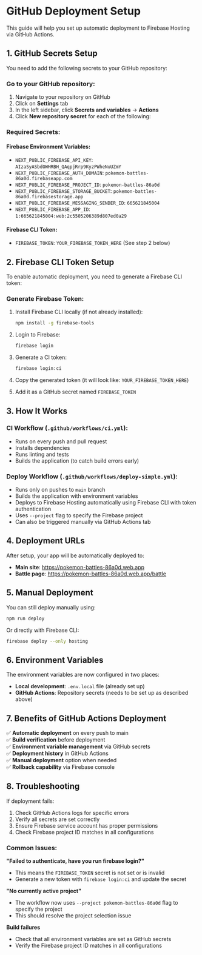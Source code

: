 # GitHub Deployment Setup

This guide will help you set up automatic deployment to Firebase Hosting via GitHub Actions.

## 1. GitHub Secrets Setup

You need to add the following secrets to your GitHub repository:

### Go to your GitHub repository:
1. Navigate to your repository on GitHub
2. Click on **Settings** tab
3. In the left sidebar, click **Secrets and variables** → **Actions**
4. Click **New repository secret** for each of the following:

### Required Secrets:

#### Firebase Environment Variables:
- `NEXT_PUBLIC_FIREBASE_API_KEY`: `AIzaSyASbdOWHRBH_QAqpjRrp9KyzPWheNuUZmY`
- `NEXT_PUBLIC_FIREBASE_AUTH_DOMAIN`: `pokemon-battles-86a0d.firebaseapp.com`
- `NEXT_PUBLIC_FIREBASE_PROJECT_ID`: `pokemon-battles-86a0d`
- `NEXT_PUBLIC_FIREBASE_STORAGE_BUCKET`: `pokemon-battles-86a0d.firebasestorage.app`
- `NEXT_PUBLIC_FIREBASE_MESSAGING_SENDER_ID`: `665621845004`
- `NEXT_PUBLIC_FIREBASE_APP_ID`: `1:665621845004:web:2c5505206389d807ed0a29`

#### Firebase CLI Token:
- `FIREBASE_TOKEN`: `YOUR_FIREBASE_TOKEN_HERE` (See step 2 below)

## 2. Firebase CLI Token Setup

To enable automatic deployment, you need to generate a Firebase CLI token:

### Generate Firebase Token:
1. Install Firebase CLI locally (if not already installed):
   ```bash
   npm install -g firebase-tools
   ```

2. Login to Firebase:
   ```bash
   firebase login
   ```

3. Generate a CI token:
   ```bash
   firebase login:ci
   ```

4. Copy the generated token (it will look like: `YOUR_FIREBASE_TOKEN_HERE`)
5. Add it as a GitHub secret named `FIREBASE_TOKEN`

## 3. How It Works

### CI Workflow (`.github/workflows/ci.yml`):
- Runs on every push and pull request
- Installs dependencies
- Runs linting and tests
- Builds the application (to catch build errors early)

### Deploy Workflow (`.github/workflows/deploy-simple.yml`):
- Runs only on pushes to `main` branch
- Builds the application with environment variables
- Deploys to Firebase Hosting automatically using Firebase CLI with token authentication
- Uses `--project` flag to specify the Firebase project
- Can also be triggered manually via GitHub Actions tab

## 4. Deployment URLs

After setup, your app will be automatically deployed to:
- **Main site**: https://pokemon-battles-86a0d.web.app
- **Battle page**: https://pokemon-battles-86a0d.web.app/battle

## 5. Manual Deployment

You can still deploy manually using:
```bash
npm run deploy
```

Or directly with Firebase CLI:
```bash
firebase deploy --only hosting
```

## 6. Environment Variables

The environment variables are now configured in two places:
- **Local development**: `.env.local` file (already set up)
- **GitHub Actions**: Repository secrets (needs to be set up as described above)

## 7. Benefits of GitHub Actions Deployment

✅ **Automatic deployment** on every push to main  
✅ **Build verification** before deployment  
✅ **Environment variable management** via GitHub secrets  
✅ **Deployment history** in GitHub Actions  
✅ **Manual deployment** option when needed  
✅ **Rollback capability** via Firebase console  

## 8. Troubleshooting

If deployment fails:
1. Check GitHub Actions logs for specific errors
2. Verify all secrets are set correctly
3. Ensure Firebase service account has proper permissions
4. Check Firebase project ID matches in all configurations

### Common Issues:

**"Failed to authenticate, have you run firebase login?"**
- This means the `FIREBASE_TOKEN` secret is not set or is invalid
- Generate a new token with `firebase login:ci` and update the secret

**"No currently active project"**
- The workflow now uses `--project pokemon-battles-86a0d` flag to specify the project
- This should resolve the project selection issue

**Build failures**
- Check that all environment variables are set as GitHub secrets
- Verify the Firebase project ID matches in all configurations